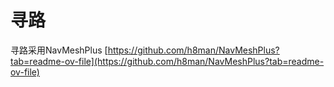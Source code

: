 # 寻路

寻路采用NavMeshPlus [https://github.com/h8man/NavMeshPlus?tab=readme-ov-file](https://github.com/h8man/NavMeshPlus?tab=readme-ov-file)






